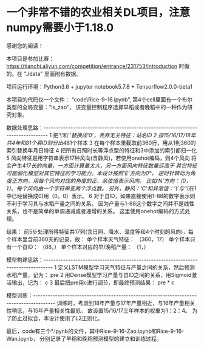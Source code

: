 # 一个非常不错的农业相关DL项目，注意numpy需要小于1.18.0

感谢您的阅读！

本项目是参加比赛：https://tianchi.aliyun.com/competition/entrance/231753/introduction
时做的。在 "./data" 里面附有数据。

项目运行环境：Python3.6 + jupyter notebook5.7.8 + Tensorflow2.0.0-beta1

本项目的代码仅一个文件： “code\Rice-9-16.ipynb”,
第4个cell里面有一个布尔类型的全局变量：”is_zao“，
该变量控制程序选择早稻或者晚稻中的一种作为研究对象。


数据处理思路：--------------------------------------------------------------------------------
1 把‘\’和‘*’替换成‘0’，丢弃无关特征：站名ID
2 按15/16/17/18年共4年和81个县ID划分出4*81个样本
3 在每个样本里截取前360行，用从1到360的索引替换年月日特征
4 把所有日照时长等浮点型的特征和3中添加的索引都归一化
5 风向特征是用字符串表示17种风向(含静风)，若使用onehot编码，则4个风向
将会产生4*17长的向量，一方面计算量太大，另一方面风向特征数量远高于
其它特征可能弱化模型对其它特征的学习能力。本设计按照‘E’方向为0°，
逆时针转动为角度正方向，用每个风向对应的角度的正、余弦值表示风向。
比如‘N’方向：（0，1）。每个风向由一个字符串变两个浮点数。
另外，静风：‘C’和异常值：‘\’与‘*’(在1中已经替换成0)用（0，0）表示。
6 对于县ID，如果直接使用1-88的数字表示则不利于学习其与水稻产量之间的关系，
因为产量与1-88这个数字之间并不是线性关系，也不是简单的单调递减或者递增的关系。
这里使用onehot编码的方式处理。

结果： 前5步处理所得特征共17列(含日照、降水、温度等和4个时刻的风向)，每个样本里含前360天的记录，故：
单个样本天气特征：                      （360，17）
单个样本只有一个县ID：                （88，）
单个样本对应的早/晚稻产量：         （1，）


模型构建思路：----------------------------------------------------------------------------------
1 定义LSTM模型学习天气特征与产量之间的关系，然后预测水稻产量，记为：  pre
2 用Dense模型学习产量与县ID之间的关系，用Sigmoid激活输出，记为：  c
3 最后把pre用c进行调节，即最终预测结果：  pre * c


模型训练：---------------------------------------------------------------------------------------
训练时，考虑到18年产量与17年产量相近，与16年产量相关性稍低，与15年产量相关性最低，
故设置15/16/17三年样本的权重为1：2：4。
为了防止过拟合，本设计使用了L2正则化。

最后，code有三个*.ipynb的文件，其中Rice-9-16-Zao.ipynb和Rice-9-16-Wan.ipynb，
分别记录了早稻和晚稻预测模型的建立和训练过程。
